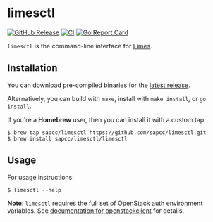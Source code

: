 # limesctl

[![GitHub Release](https://img.shields.io/github/v/release/sapcc/limesctl)](https://github.com/sapcc/limesctl/releases/latest)
[![CI](https://github.com/sapcc/limesctl/actions/workflows/ci.yaml/badge.svg)](https://github.com/sapcc/limesctl/actions/workflows/ci.yaml)
[![Go Report Card](https://goreportcard.com/badge/github.com/sapcc/limesctl)](https://goreportcard.com/report/github.com/sapcc/limesctl)

`limesctl` is the command-line interface for [Limes](https://github.com/sapcc/limes).

## Installation

You can download pre-compiled binaries for the [latest release](https://github.com/sapcc/limesctl/releases/latest).

Alternatively, you can build with `make`, install with `make install`, or `go install`.

If you're a **Homebrew** user, then you can install it with a custom tap:

 ```
 $ brew tap sapcc/limesctl https://github.com/sapcc/limesctl.git
 $ brew install sapcc/limesctl/limesctl
```

## Usage

For usage instructions:

```
$ limesctl --help
```

**Note**: `limesctl` requires the full set of OpenStack auth environment
variables. See [documentation for openstackclient](https://docs.openstack.org/python-openstackclient/latest/cli/man/openstack.html) for details.

